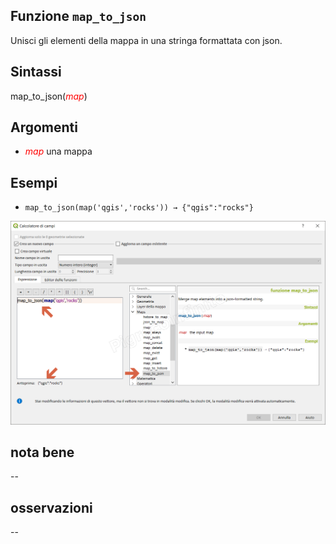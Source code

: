 ## Funzione `map_to_json`

Unisci gli elementi della mappa in una stringa formattata con json.

## Sintassi

map_to_json(_<span style="color:red;">map</span>_)

## Argomenti

* _<span style="color:red;">map</span>_ una mappa

## Esempi

* `map_to_json(map('qgis','rocks')) → {"qgis":"rocks"}`

![](/img/maps/map_to_json/map_to_json1.png)

## nota bene

--

## osservazioni

--

